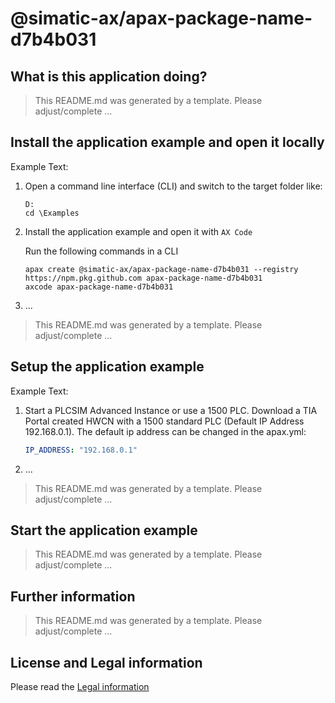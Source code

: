 # @simatic-ax/apax-package-name-d7b4b031

## What is this application doing?

> This README.md was generated by a template.
> Please adjust/complete ...

## Install the application example and open it locally

Example Text:

1. Open a command line interface (CLI) and switch to the target folder like:

   ```cli
   D:
   cd \Examples
   ```

2. Install the application example and open it with `AX Code`

   Run the following commands in a CLI

   ```cli
   apax create @simatic-ax/apax-package-name-d7b4b031 --registry https://npm.pkg.github.com apax-package-name-d7b4b031
   axcode apax-package-name-d7b4b031
   ```

3. ...

> This README.md was generated by a template.
> Please adjust/complete ...

## Setup the application example

Example Text:

1. Start a PLCSIM Advanced Instance or use a 1500 PLC. Download a TIA Portal created HWCN with a 1500 standard PLC (Default IP Address 192.168.0.1). The default ip address can be changed in the apax.yml:

   ```yml
   IP_ADDRESS: "192.168.0.1"
   ```

2. ...

> This README.md was generated by a template.
> Please adjust/complete ...

## Start the application example

> This README.md was generated by a template.
> Please adjust/complete ...

## Further information

> This README.md was generated by a template.
> Please adjust/complete ...

## License and Legal information

Please read the [Legal information](LICENSE.md)
